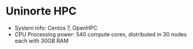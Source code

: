 # Uninorte HPC

* System info: Centos 7, OpenHPC
* CPU Processing power: 540 compute cores, distributed in 30 nodes each with 30GB RAM